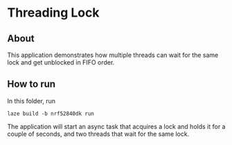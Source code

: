 # Threading Lock

## About

This application demonstrates how multiple threads can wait for the same lock and get unblocked in FIFO order.

## How to run

In this folder, run

    laze build -b nrf52840dk run

The application will start an async task that acquires a lock and holds it for a couple of seconds, and two threads that wait for the same lock.
